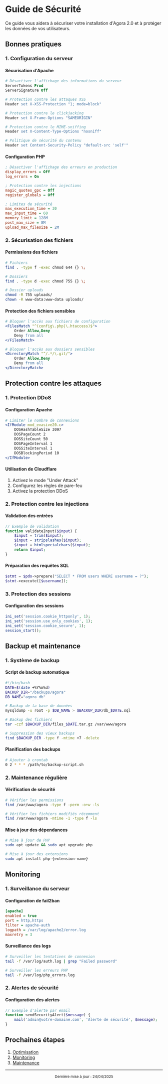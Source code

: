 # Guide de Sécurité

Ce guide vous aidera à sécuriser votre installation d'Agora 2.0 et à protéger les données de vos utilisateurs.

## Bonnes pratiques

### 1. Configuration du serveur

#### Sécurisation d'Apache
```apache
# Désactiver l'affichage des informations du serveur
ServerTokens Prod
ServerSignature Off

# Protection contre les attaques XSS
Header set X-XSS-Protection "1; mode=block"

# Protection contre le clickjacking
Header set X-Frame-Options "SAMEORIGIN"

# Protection contre le MIME-sniffing
Header set X-Content-Type-Options "nosniff"

# Politique de sécurité du contenu
Header set Content-Security-Policy "default-src 'self'"
```

#### Configuration PHP
```ini
; Désactiver l'affichage des erreurs en production
display_errors = Off
log_errors = On

; Protection contre les injections
magic_quotes_gpc = Off
register_globals = Off

; Limites de sécurité
max_execution_time = 30
max_input_time = 60
memory_limit = 128M
post_max_size = 8M
upload_max_filesize = 2M
```

### 2. Sécurisation des fichiers

#### Permissions des fichiers
```bash
# Fichiers
find . -type f -exec chmod 644 {} \;

# Dossiers
find . -type d -exec chmod 755 {} \;

# Dossier uploads
chmod -R 755 uploads/
chown -R www-data:www-data uploads/
```

#### Protection des fichiers sensibles
```apache
# Bloquer l'accès aux fichiers de configuration
<FilesMatch "^(config\.php|\.htaccess)$">
    Order Allow,Deny
    Deny from all
</FilesMatch>

# Bloquer l'accès aux dossiers sensibles
<DirectoryMatch "^/.*/\.git/">
    Order Allow,Deny
    Deny from all
</DirectoryMatch>
```

## Protection contre les attaques

### 1. Protection DDoS

#### Configuration Apache
```apache
# Limiter le nombre de connexions
<IfModule mod_evasive20.c>
    DOSHashTableSize 3097
    DOSPageCount 2
    DOSSiteCount 50
    DOSPageInterval 1
    DOSSiteInterval 1
    DOSBlockingPeriod 10
</IfModule>
```

#### Utilisation de Cloudflare
1. Activez le mode "Under Attack"
2. Configurez les règles de pare-feu
3. Activez la protection DDoS

### 2. Protection contre les injections

#### Validation des entrées
```php
// Exemple de validation
function validateInput($input) {
    $input = trim($input);
    $input = stripslashes($input);
    $input = htmlspecialchars($input);
    return $input;
}
```

#### Préparation des requêtes SQL
```php
$stmt = $pdo->prepare("SELECT * FROM users WHERE username = ?");
$stmt->execute([$username]);
```

### 3. Protection des sessions

#### Configuration des sessions
```php
ini_set('session.cookie_httponly', 1);
ini_set('session.use_only_cookies', 1);
ini_set('session.cookie_secure', 1);
session_start();
```

## Backup et maintenance

### 1. Système de backup

#### Script de backup automatique
```bash
#!/bin/bash
DATE=$(date +%Y%m%d)
BACKUP_DIR="/backups/agora"
DB_NAME="agora_db"

# Backup de la base de données
mysqldump -u root -p $DB_NAME > $BACKUP_DIR/db_$DATE.sql

# Backup des fichiers
tar -czf $BACKUP_DIR/files_$DATE.tar.gz /var/www/agora

# Suppression des vieux backups
find $BACKUP_DIR -type f -mtime +7 -delete
```

#### Planification des backups
```bash
# Ajouter à crontab
0 2 * * * /path/to/backup-script.sh
```

### 2. Maintenance régulière

#### Vérification de sécurité
```bash
# Vérifier les permissions
find /var/www/agora -type f -perm -o+w -ls

# Vérifier les fichiers modifiés récemment
find /var/www/agora -mtime -1 -type f -ls
```

#### Mise à jour des dépendances
```bash
# Mise à jour de PHP
sudo apt update && sudo apt upgrade php

# Mise à jour des extensions
sudo apt install php-{extension-name}
```

## Monitoring

### 1. Surveillance du serveur

#### Configuration de fail2ban
```ini
[apache]
enabled = true
port = http,https
filter = apache-auth
logpath = /var/log/apache2/error.log
maxretry = 3
```

#### Surveillance des logs
```bash
# Surveiller les tentatives de connexion
tail -f /var/log/auth.log | grep "Failed password"

# Surveiller les erreurs PHP
tail -f /var/log/php_errors.log
```

### 2. Alertes de sécurité

#### Configuration des alertes
```php
// Exemple d'alerte par email
function sendSecurityAlert($message) {
    mail('admin@votre-domaine.com', 'Alerte de sécurité', $message);
}
```

## Prochaines étapes

1. [Optimisation](optimisation.md)
2. [Monitoring](monitoring.md)
3. [Maintenance](maintenance.md)

---

<div align="center">
  <sub>Dernière mise à jour : 24/04/2025</sub>
</div> 